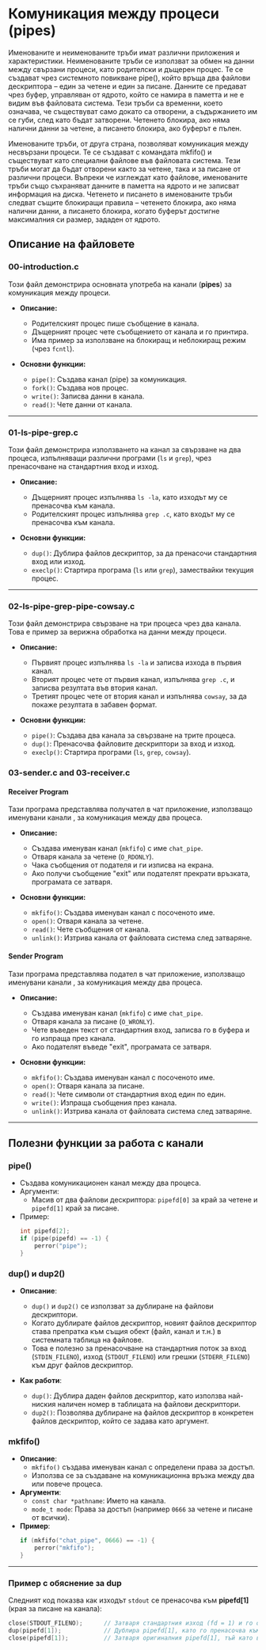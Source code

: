 # Комуникация между процеси (pipes)

Именованите и неименованите тръби имат различни приложения и характеристики. Неименованите тръби се използват за обмен на данни между свързани процеси, като родителски и дъщерен процес. Те се създават чрез системното повикване pipe(), който връща два файлови дескриптора – един за четене и един за писане. Данните се предават чрез буфер, управляван от ядрото, който се намира в паметта и не е видим във файловата система. Тези тръби са временни, което означава, че съществуват само докато са отворени, а съдържанието им се губи, след като бъдат затворени. Четенето блокира, ако няма налични данни за четене, а писането блокира, ако буферът е пълен.

Именованите тръби, от друга страна, позволяват комуникация между несвързани процеси. Те се създават с командата mkfifo() и съществуват като специални файлове във файловата система. Тези тръби могат да бъдат отворени както за четене, така и за писане от различни процеси. Въпреки че изглеждат като файлове, именованите тръби също съхраняват данните в паметта на ядрото и не записват информация на диска. Четенето и писането в именованите тръби следват същите блокиращи правила – четенето блокира, ако няма налични данни, а писането блокира, когато буферът достигне максималния си размер, зададен от ядрото.


## Описание на файловете

### **00-introduction.c**
Този файл демонстрира основната употреба на канали (**pipes**) за комуникация между процеси.

- **Описание:**
  - Родителският процес пише съобщение в канала.
  - Дъщерният процес чете съобщението от канала и го принтира.
  - Има пример за използване на блокиращ и неблокиращ режим (чрез `fcntl`).

- **Основни функции:**
  - `pipe()`: Създава канал (pipe) за комуникация.
  - `fork()`: Създава нов процес.
  - `write()`: Записва данни в канала.
  - `read()`: Чете данни от канала.

---

### **01-ls-pipe-grep.c**
Този файл демонстрира използването на канал за свързване на два процеса, изпълняващи различни програми (`ls` и `grep`), чрез пренасочване на стандартния вход и изход.

- **Описание:**
  - Дъщерният процес изпълнява `ls -la`, като изходът му се пренасочва към канала.
  - Родителският процес изпълнява `grep .c`, като входът му се пренасочва към канала.

- **Основни функции:**
  - `dup()`: Дублира файлов дескриптор, за да пренасочи стандартния вход или изход.
  - `execlp()`: Стартира програма (`ls` или `grep`), замествайки текущия процес.

---

### **02-ls-pipe-grep-pipe-cowsay.c**
Този файл демонстрира свързване на три процеса чрез два канала. Това е пример за верижна обработка на данни между процеси.

- **Описание:**
  - Първият процес изпълнява `ls -la` и записва изхода в първия канал.
  - Вторият процес чете от първия канал, изпълнява `grep .c`, и записва резултата във втория канал.
  - Третият процес чете от втория канал и изпълнява `cowsay`, за да покаже резултата в забавен формат.

- **Основни функции:**
  - `pipe()`: Създава два канала за свързване на трите процеса.
  - `dup()`: Пренасочва файловите дескриптори за вход и изход.
  - `execlp()`: Стартира програми (`ls`, `grep`, `cowsay`).

### **03-sender.c** and **03-receiver.c**
#### **Receiver Program**
Тази програма представлява получател в чат приложение, използващо именувани канали , за комуникация между два процеса.

- **Описание:**
  - Създава именуван канал (`mkfifo`) с име `chat_pipe`.
  - Отваря канала за четене (`O_RDONLY`).
  - Чака съобщения от подателя и ги изписва на екрана.
  - Ако получи съобщение "exit" или подателят прекрати връзката, програмата се затваря.

- **Основни функции:**
  - `mkfifo()`: Създава именуван канал  с посоченото име.
  - `open()`: Отваря канала за четене.
  - `read()`: Чете съобщения от канала.
  - `unlink()`: Изтрива канала от файловата система след затваряне.

#### **Sender Program**
Тази програма представлява подател в чат приложение, използващо именувани канали , за комуникация между два процеса.

- **Описание:**
  - Създава именуван канал (`mkfifo`) с име `chat_pipe`.
  - Отваря канала за писане (`O_WRONLY`).
  - Чете въведен текст от стандартния вход, записва го в буфера и го изпраща през канала.
  - Ако подателят въведе "exit", програмата се затваря.

- **Основни функции:**
  - `mkfifo()`: Създава именуван канал  с посоченото име.
  - `open()`: Отваря канала за писане.
  - `read()`: Чете символи от стандартния вход един по един.
  - `write()`: Изпраща съобщения през канала.
  - `unlink()`: Изтрива канала от файловата система след затваряне.

---

## Полезни функции за работа с канали

### **pipe()**
- Създава комуникационен канал между два процеса.
- Аргументи:
  - Масив от два файлови дескриптора: `pipefd[0]` за край за четене и `pipefd[1]` край за писане.
- Пример:
  ```c
  int pipefd[2];
  if (pipe(pipefd) == -1) {
      perror("pipe");
  }

### **dup() и dup2()**
- **Описание**:
  - `dup()` и `dup2()` се използват за дублиране на файлови дескриптори.
  - Когато дублирате файлов дескриптор, новият файлов дескриптор става препратка към същия обект (файл, канал и т.н.) в системната таблица на файлове.
  - Това е полезно за пренасочване на стандартния поток за вход (`STDIN_FILENO`), изход (`STDOUT_FILENO`) или грешки (`STDERR_FILENO`) към друг файлов дескриптор.

- **Как работи**:
  - `dup()`: Дублира даден файлов дескриптор, като използва най-ниския наличен номер в таблицата на файлови дескриптори.
  - `dup2()`: Позволява дублиране на файлов дескриптор в конкретен файлов дескриптор, който се задава като аргумент.

### **mkfifo()**
- **Описание**:
  - `mkfifo()` създава именуван канал  с определени права за достъп.
  - Използва се за създаване на комуникационна връзка между два или повече процеса.
- **Аргументи**:
  - `const char *pathname`: Името на канала.
  - `mode_t mode`: Права за достъп (например `0666` за четене и писане от всички).
- **Пример**:
  ```c
  if (mkfifo("chat_pipe", 0666) == -1) {
      perror("mkfifo");
  }
  ```


---

### **Пример с обяснение за dup**
Следният код показва как изходът `stdout` се пренасочва към **pipefd[1]** (края за писане на каналa):

```c
close(STDOUT_FILENO);      // Затваря стандартния изход (fd = 1) и го освобождава.
dup(pipefd[1]);            // Дублира pipefd[1], като го пренасочва към fd = 1 (STDOUT_FILENO), защото 1 е най-ниският свободен дескриптор (тъй като го освободихме на предишният ред).
close(pipefd[1]);          // Затваря оригиналния pipefd[1], тъй като вече не е нужен.
```